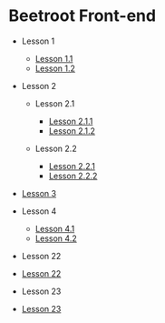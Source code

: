 # Beetroot Front-end

- Lesson 1

  - [Lesson 1.1](https://volodimir1.github.io/Beetroot/Lesson-1/index.html)
  - [Lesson 1.2](https://volodimir1.github.io/Beetroot/Lesson-1/index2.html)

- Lesson 2

  - Lesson 2.1

    - [Lesson 2.1.1](https://volodimir1.github.io/Beetroot/Lesson-2-HTML5/1/index.html)
    - [Lesson 2.1.2](https://volodimir1.github.io/Beetroot/Lesson-2-HTML5/1/index2.html)

  - Lesson 2.2

    - [Lesson 2.2.1](https://volodimir1.github.io/Beetroot/Lesson-2-HTML5/2/index.html)
    - [Lesson 2.2.2](https://volodimir1.github.io/Beetroot/Lesson-2-HTML5/2/index2.html)

- [Lesson 3](https://volodimir1.github.io/Beetroot/Lesson-3-Git)

- Lesson 4

  - [Lesson 4.1](https://volodimir1.github.io/Beetroot/Lesson-4-CSS/1/index.html)
  - [Lesson 4.2](https://volodimir1.github.io/Beetroot/Lesson-4-CSS/2/index.html)

- Lesson 22

- [Lesson 22](https://volodimir1.github.io/Beetroot/Lesson-22_JavaScript)

- Lesson 23

- [Lesson 23](https://volodimir1.github.io/Beetroot/Lesson-23)